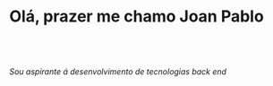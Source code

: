 <h1>Olá, prazer me chamo Joan Pablo</h1>
<br></br>
<h6>Sou aspirante á desenvolvimento de tecnologias back end </h6>
